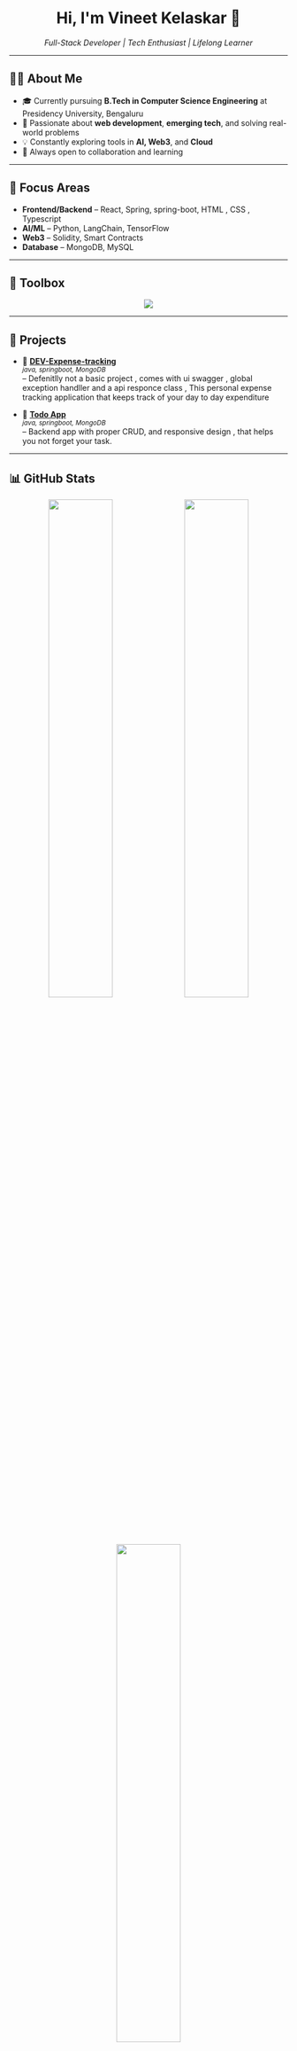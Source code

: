 <h1 align="center">Hi, I'm Vineet Kelaskar 🚀</h1>
<p align="center"><em>Full-Stack Developer | Tech Enthusiast | Lifelong Learner</em></p>

---

## 👨‍💻 About Me

- 🎓 Currently pursuing **B.Tech in Computer Science Engineering** at Presidency University, Bengaluru  
- 🌱 Passionate about **web development**, **emerging tech**, and solving real-world problems  
- 💡 Constantly exploring tools in **AI, Web3**, and **Cloud**  
- 💬 Always open to collaboration and learning  

---

## 🚀 Focus Areas

- **Frontend/Backend** – React, Spring, spring-boot, HTML , CSS , Typescript  
- **AI/ML** – Python, LangChain, TensorFlow  
- **Web3** – Solidity, Smart Contracts  
- **Database** – MongoDB, MySQL  

---

## 🧰 Toolbox

<p align="center">
  <img src="https://skillicons.dev/icons?i=html,css,js,ts,react,spring,springboot,tailwind,mongodb,python,c,c++,git,github,vscode,AWS,MySQL" />
</p>

---

## 🌟 Projects

- 🚀 [**DEV-Expense-tracking**](https://github.com/Vinland17/expense)  
  <sub><em>java, springboot, MongoDB</em></sub>  
  – Defenitlly not a basic project , comes with ui swagger , global exception handller and a api responce class , This personal expense tracking application that keeps track of your day to day expenditure

- 🧮 [**Todo App**](https://github.com/Vinland17/Projects)  
  <sub><em>java, springboot, MongoDB</em></sub>  
  – Backend app with proper CRUD, and responsive design , that helps you not forget your task.

---

## 📊 GitHub Stats

<p align="center">
  <img src="https://github-readme-stats.vercel.app/api?username=Vinland17&show_icons=true&theme=default" width="48%" />
  <img src="https://github-readme-streak-stats.herokuapp.com?user=Vinland17&theme=default" width="48%" />
</p>

<p align="center">
  <img src="https://github-readme-stats.vercel.app/api/top-langs/?username=Vinland17&layout=compact&theme=default" width="48%" />
</p>

<p align="center">
  <img src="https://github-readme-activity-graph.cyclic.app/graph?username=Vinland17&bg_color=ffffff&color=000000&line=007acc&point=000000&area=true&hide_border=true" alt="GitHub Activity Graph" />
</p>

---

## 🔭 Currently Exploring

- React.js and front end framework.  
- Design Systems & UI Architecture  
- REST & GraphQL APIs  
- Personal carrier profile.
- Cloud computing with dev-ops

---

## 📫 Connect With Me

<p align="center">
  <a href="mailto:your.email@example.com"><img src="https://img.shields.io/badge/Email-red?style=flat&logo=gmail&logoColor=white" /></a>
  <a href="https://www.linkedin.com/in/vineet-m-kelaskar-7962b4275/"><img src="https://img.shields.io/badge/LinkedIn-blue?style=flat&logo=linkedin&logoColor=white" /></a>
  <a href="https://github.com/Vinland17"><img src="https://img.shields.io/badge/GitHub-black?style=flat&logo=github" /></a>
</p>

---

## 🧠 Favorite Quote

> *"Stay hungry, stay foolish."*  
> — Steve Jobs
